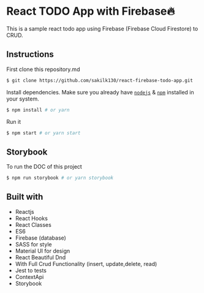 
# React TODO App with Firebase🔥
This is a sample react todo app using Firebase (Firebase Cloud Firestore) to CRUD.

## Instructions
First clone this repository.md 

```bash
$ git clone https://github.com/sakilk130/react-firebase-todo-app.git
```

Install dependencies. Make sure you already have [`nodejs`](https://nodejs.org/en/) & [`npm`](https://www.npmjs.com/) installed in your system.

```bash
$ npm install # or yarn
```

Run it

```bash
$ npm start # or yarn start
```

## Storybook
To run the DOC of this project

```bash
$ npm run storybook # or yarn storybook
```

## Built with
- Reactjs
- React Hooks
- React Classes
- ES6
- Firebase (database)
- SASS for style
- Material UI  for design
- React Beautiful Dnd
- With Full Crud Functionality (insert, update,delete, read)
- Jest to tests
- ContextApi
- Storybook
